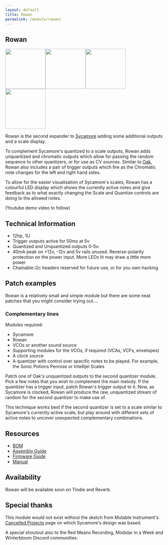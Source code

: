 ```yaml
---
layout: default
title: Rowan
permalink: /module/rowan/
---
```


## Rowan

<a href="../../images/rowan/rowan-front.jpg" target="_blank"><img title="" src="../../images/rowan/rowan-front-thumb.jpg" alt="" height="128" width="128"></a><a href="../../images/rowan/rowan-side.jpg" target="_blank"><img src="../../images/rowan/rowan-side-thumb.jpg" height="128" width="128" /></a><a href="../../images/rowan/rowan-rear.jpg" target="_blank"><img src="../../images/rowan/rowan-rear-thumb.jpg" height="128" width="128" /></a><a href="../../images/rowan/rowan-pcbs.jpg" target="_blank"><img src="../../images/rowan/rowan-pcbs-thumb.jpg" height="128" width="128" /></a>

Rowan is the second expander to [Sycamore](../sycamore) adding some additional outputs and a scale display.

To complement Sycamore's quantized to a scale outputs, Rowan adds unquantized and chromatic outputs which allow for passing the random sequence to other quantizers, or for use as CV sources. Similar to [Oak](../oak), Rowan also includes a pair of trigger outputs which fire as the Chromatic note changes for the left and right hand sides.

To allow for the easier visualisation of Sycamore's scales, Rowan has a colourful LED display which shows the currently active notes and give feedback as to what exactly changing the Scale and Quantize controls are doing to the allowed notes.

(Youtube demo video to follow)

<!-- {% include youtube.html id="Z_jfuflqjoc" %} -->

## Technical Information

- 12hp, 1U
- Trigger outputs active for 50ms at 5v
- Quantized and Unquantized outputs 0-5v.
- 40mA peak on +12v, -12v and 5v rails unused. Reverse-polarity protection on the power input. More LEDs lit may draw a little more power
- Chainable i2c headers reserved for future use, or for you own hacking

## Patch examples

Rowan is a relatively small and simple module but there are some neat patches that you might consider trying out....

### Complementary lines

Modules required:

- Sycamore
- Rowan
- VCOs or another sound source
- Supporting modules for the VCOs, if required (VCAs, VCFs, envelopes)
- A clock source
- A quantizer with control over specific notes to be played. For example, the Sonic Potions Penrose or Intellijel Scales

Patch one of Oak's unquantized outputs to the second quantizer module. Pick a few notes that you wish to complement the main melody. If the quantizer has a trigger input, patch Rowan's trigger output to it. Now, as Sycamore is clocked, Rowan will produce the raw, unquantized stream of random for the second quantizer to make use of. 

This technique works best if the second quantizer is set to a scale similar to Sycamore's currently active scale, but play around with different sets of active notes to uncover unexpected complementary combinations.

## Resources

- [BOM](https://github.com/tpcarlson/synth-diy/blob/main/rowan/BOM.md)
- [Assembly Guide](https://github.com/tpcarlson/synth-diy/blob/main/rowan/ASSEMBLY.md)
- [Firmware Guide](https://github.com/tpcarlson/synth-diy/blob/main/rowan/FIRMWARE.md)
- [Manual](https://github.com/tpcarlson/synth-diy/blob/main/rowan/MANUAL.md)

## Availability

Rowan will be available soon on Tindie and Reverb.

<!-- Sycamore is available as a [kit from Tindie](https://www.tindie.com/products/divergentwaves/sycamore/), or as a built module on [Reverb](https://reverb.com/uk/item/80138906-divergent-waves-sycamore). -->

## Special thanks

This module would not exist without the sketch from Mutable Instrument's [Cancelled Projects](https://pichenettes.github.io/mutable-instruments-documentation/trivia_and_history/cancelled_projects/) page on which Sycamore's design was based.

A special shoutout also to the Red Means Recording, Modular in a Week and Winterbloom Discord communities.
